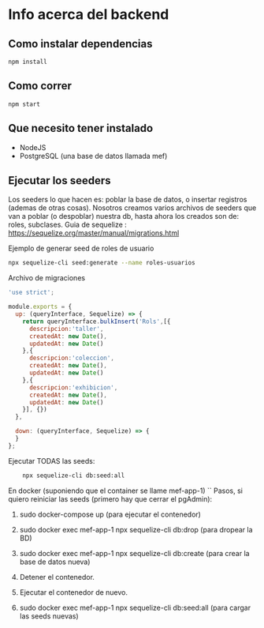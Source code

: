 # Info acerca del backend

## Como instalar dependencias

    npm install

## Como correr

    npm start

## Que necesito tener instalado

* NodeJS
* PostgreSQL (una base de datos llamada mef)

## Ejecutar los seeders

Los seeders lo que hacen es: poblar la base de datos, o insertar registros (ademas de otras cosas). Nosotros creamos varios archivos de seeders que van a poblar (o despoblar) nuestra db, hasta ahora los creados son de: roles, subclases. Guia de sequelize : <https://sequelize.org/master/manual/migrations.html>

Ejemplo de generar seed de roles de usuario

```bash
npx sequelize-cli seed:generate --name roles-usuarios
```

Archivo de migraciones

``` javascript
'use strict';

module.exports = {
  up: (queryInterface, Sequelize) => {
    return queryInterface.bulkInsert('Rols',[{
      descripcion:'taller',
      createdAt: new Date(),
      updatedAt: new Date()
    },{
      descripcion:'coleccion',
      createdAt: new Date(),
      updatedAt: new Date()
    },{
      descripcion:'exhibicion',
      createdAt: new Date(),
      updatedAt: new Date()
    }], {})
  },

  down: (queryInterface, Sequelize) => {
  }
};

```

Ejecutar TODAS las seeds:

```bash
    npx sequelize-cli db:seed:all
```

En docker (suponiendo que el container se llame mef-app-1)
``
Pasos, si quiero reiniciar las seeds (primero hay que cerrar el pgAdmin):
1. sudo docker-compose up (para ejecutar el contenedor)

2. sudo docker exec mef-app-1 npx sequelize-cli db:drop (para dropear la BD)

3. sudo docker exec mef-app-1 npx sequelize-cli db:create (para crear la base de datos nueva) 

4. Detener el contenedor.

5. Ejecutar el contenedor de nuevo.

6. sudo docker exec mef-app-1 npx sequelize-cli db:seed:all  (para cargar las seeds nuevas)